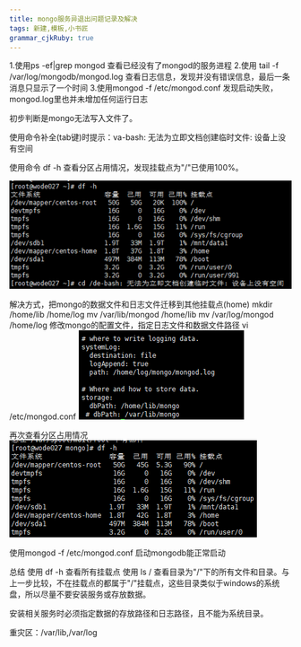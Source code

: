 ```yaml
---
title: mongo服务异退出问题记录及解决 
tags: 新建,模板,小书匠
grammar_cjkRuby: true
---
```


1.使用ps -ef|grep mongod 查看已经没有了mongod的服务进程
2.使用 tail -f /var/log/mongodb/mongod.log 查看日志信息，发现并没有错误信息，最后一条消息只显示了一个时间
3.使用mongod -f /etc/mongod.conf 发现启动失败，mongod.log里也并未增加任何运行日志 

初步判断是mongo无法写入文件了。

使用命令补全(tab键)时提示：va-bash: 无法为立即文档创建临时文件: 设备上没有空间

使用命令 df -h 查看分区占用情况，发现挂载点为"/"已使用100%。

![enter description here](./images/1529991883247.png)

解决方式，把mongo的数据文件和日志文件迁移到其他挂载点(home)
mkdir /home/lib /home/log
mv /var/lib/mongod /home/lib
mv /var/log/mongod /home/log
修改mongo的配置文件，指定日志文件和数据文件路径
vi /etc/mongod.conf
![enter description here](./images/1529992187604.png)

再次查看分区占用情况
![enter description here](./images/1529992314772.png)

使用mongod -f /etc/mongod.conf 启动mongodb能正常启动


总结
使用 df -h 查看所有挂载点
使用 ls / 查看目录为"/"下的所有文件和目录。与上一步比较，不在挂载点的都属于"/"挂载点，这些目录类似于windows的系统盘，所以尽量不要安装服务或存放数据。

安装相关服务时必须指定数据的存放路径和日志路径，且不能为系统目录。

重灾区：/var/lib,/var/log


